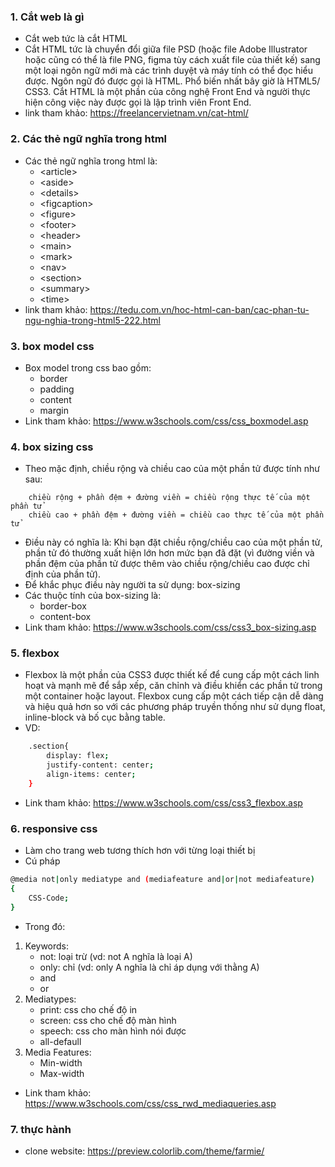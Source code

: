 ### 1. Cắt web là gì 
- Cắt web tức là cắt HTML
- Cắt HTML tức là chuyển đổi giữa file PSD (hoặc file Adobe Illustrator hoặc cũng có thể là file PNG, figma tùy cách xuất file của thiết kế) sang một loại ngôn ngữ mới mà các trình duyệt và máy tính có thể đọc hiểu được. Ngôn ngữ đó được gọi là HTML. Phổ biến nhất bây giờ là HTML5/ CSS3. Cắt HTML là một phần của công nghệ Front End và người thực hiện công việc này được gọi là lập trình viên Front End.
- link tham khảo: https://freelancervietnam.vn/cat-html/

### 2. Các thẻ ngữ nghĩa trong html
- Các thẻ ngữ nghĩa trong html là: 
    + \<article>
    + \<aside>
    + \<details>
    + \<figcaption>
    + \<figure>
    + \<footer>
    + \<header>
    + \<main>
    + \<mark>
    + \<nav>
    + \<section>
    + \<summary>
    + \<time>
- link tham khảo: https://tedu.com.vn/hoc-html-can-ban/cac-phan-tu-ngu-nghia-trong-html5-222.html

### 3. box model css
- Box model trong css bao gồm: 
    + border
    + padding
    + content
    + margin
- Link tham khảo: https://www.w3schools.com/css/css_boxmodel.asp

### 4. box sizing css
- Theo mặc định, chiều rộng và chiều cao của một phần tử được tính như sau:
```
    chiều rộng + phần đệm + đường viền = chiều rộng thực tế của một phần tử
    chiều cao + phần đệm + đường viền = chiều cao thực tế của một phần tử
```
- Điều này có nghĩa là: Khi bạn đặt chiều rộng/chiều cao của một phần tử, phần tử đó thường xuất hiện lớn hơn mức bạn đã đặt (vì đường viền và phần đệm của phần tử được thêm vào chiều rộng/chiều cao được chỉ định của phần tử).
- Để khắc phục điều này người ta sử dụng: box-sizing
- Các thuộc tính của box-sizing là:
    + border-box
    + content-box
- Link tham khảo: https://www.w3schools.com/css/css3_box-sizing.asp
### 5. flexbox
- Flexbox là một phần của CSS3 được thiết kế để cung cấp một cách linh hoạt và mạnh mẽ để sắp xếp, căn chỉnh và điều khiển các phần tử trong một container hoặc layout. Flexbox cung cấp một cách tiếp cận dễ dàng và hiệu quả hơn so với các phương pháp truyền thống như sử dụng float, inline-block và bố cục bằng table.
- VD:
```sh
    .section{
        display: flex;
        justify-content: center;
        align-items: center;
    }
```
- Link tham khảo: https://www.w3schools.com/css/css3_flexbox.asp
### 6. responsive css
- Làm cho trang web tương thích hơn với từng loại thiết bị
- Cú pháp
```sh
@media not|only mediatype and (mediafeature and|or|not mediafeature)
{
    CSS-Code;
}
```
- Trong đó:
1. Keywords:
    + not: loại trừ (vd: not A nghĩa là loại A)
    + only: chỉ (vd: only A nghĩa là chỉ áp dụng với thằng A)
    + and
    + or
2. Mediatypes:
    + print: css cho chế độ in
    + screen: css cho chế độ màn hình
    + speech: css cho màn hình nói được
    + all-defaull
3. Media Features:
    + Min-width
    + Max-width 
- Link tham khảo: https://www.w3schools.com/css/css_rwd_mediaqueries.asp
### 7. thực hành 
- clone website: https://preview.colorlib.com/theme/farmie/